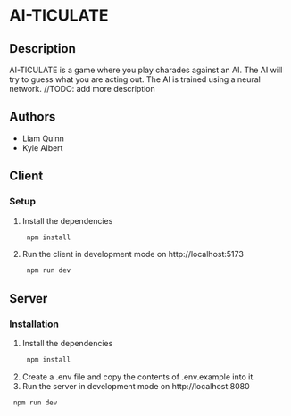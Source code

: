 # AI-TICULATE

## Description
AI-TICULATE is a game where you play charades against an AI. The AI will try to guess what you are acting out. The AI is trained using a neural network. //TODO: add more description

## Authors
- Liam Quinn
- Kyle Albert

## Client
### Setup
1. Install the dependencies
   ```bash
    npm install 
   ```
2. Run the client in development mode on http://localhost:5173
   ```bash
    npm run dev
   ```

## Server
### Installation
1. Install the dependencies
   ```bash
    npm install 
   ```
2. Create a .env file and copy the contents of .env.example into it.
3.  Run the server in development mode on http://localhost:8080
   ```bash
    npm run dev
   ```

